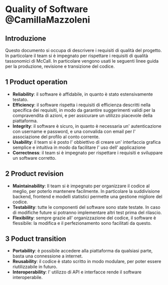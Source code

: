 # Quality of Software @CamillaMazzoleni
## Introduzione
Questo documento si occupa di descrivere i requisiti di qualità del progetto. In particolare il team si è impegnato per rispettare i requisiti di qualità tassonomici di McCall. In particolare vengono usati le seguenti linee guida per la produzione, revisione e transizione del codice.

## 1 Product operation
- **Reliability**: il software è affidabile, in quanto è stato estensivamente testato.
- **Efficiency**: il software rispetta i requisiti di efficienza descritti nella specifica dei requisiti, in modo da garantire suggerimenti validi per la compravendita di azioni, e per assicurare un utilizzo piacevole della piattaforma.
- **Integrity**: il software è sicuro, in quanto è necessaria un' autenticazione con username e password, e una convalida con email per l' associazione del profilo al conto corrente.
- **Usability**: il team si è posto l' obbiettivo di creare un' interfaccia grafica semplice e intuitiva in modo da facilitare l' uso dell' applicazione
- **Correctness**: il team si è impegnato per rispettare i requisiti e sviluppare un software corretto.

## 2 Product revision
- **Maintainability**: Il team si è impegnato per organizzare il codice al meglio, per poterlo mantenere facilmente. In particolare la suddivisione backend, frontend e modelli statistici permette una gestione migliore del codice.
- **Testability**: tutte le componenti del software sono state testate. In caso di modifiche future si potranno implementare altri test prima del rilascio.
- **Flexibility**: sempre grazie all' organizzazione del codice, il software è flessibile: la modifica e il perfezionamento sono facilitati da questo.

## 3 Poduct transition
- **Portability**: è possibile accedere alla piattaforma da qualsiasi parte, basta una connessione a internet.
- **Reusability**: il codice è stato scritto in modo modulare,  per poter essere riutilizzabile in futuro.
- **Interoperability**: l' utilizzo di API e interfacce rende il software interoperabile.
